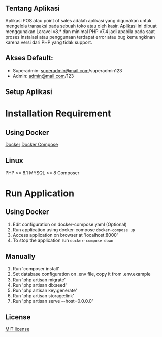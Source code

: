 ## Tentang Aplikasi

Aplikasi POS atau point of sales adalah aplikasi yang digunakan untuk mengelola transaksi pada sebuah toko atau oleh kasir. Aplikasi ini dibuat menggunakan Laravel v8.* dan minimal PHP v7.4 jadi apabila pada saat proses instalasi atau penggunaan terdapat error atau bug kemungkinan karena versi dari PHP yang tidak support.

## Akses Default:

- Superadmin: superadmin@mail.com/superadmin123
- Admin: admin@mail.com/123

## Setup Aplikasi

# Installation Requirement

## Using Docker
[Docker](https://docs.docker.com/engine/install/ubuntu/)
[Docker Compose](https://docs.docker.com/compose/install/linux/)

## Linux

PHP >= 8.1
MYSQL >= 8
Composer

# Run Application

## Using Docker

1. Edit configuration on docker-compose.yaml (Optional)
2. Run application using docker-compose `docker-compose up`
3. Access application on browser at 'localhost:8000'
4. To stop the application run `docker-compose down`

## Manually

1. Run 'composer install'
2. Set database configuration on .env file, copy it from .env.example
3. Run 'php artisan migrate'
4. Run 'php artisan db:seed'
5. Run 'php artisan key:generate'
6. Run 'php artisan storage:link'
7. Run 'php artisan serve --host=0.0.0.0'

## License

[MIT license](https://opensource.org/licenses/MIT)
